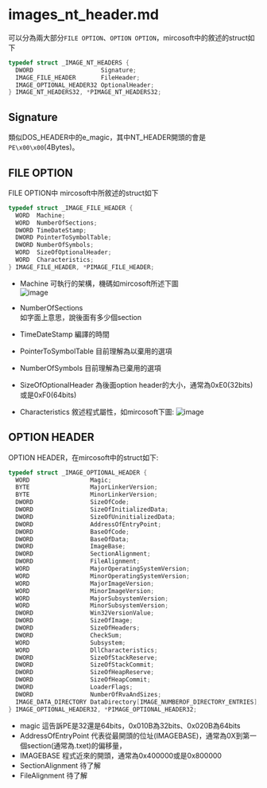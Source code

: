 images_nt_header.md
===

可以分為兩大部分`FILE OPTION`、`OPTION OPTION`，mircosoft中的敘述的struct如下  
```c++
typedef struct _IMAGE_NT_HEADERS {
  DWORD                   Signature;
  IMAGE_FILE_HEADER       FileHeader;
  IMAGE_OPTIONAL_HEADER32 OptionalHeader;
} IMAGE_NT_HEADERS32, *PIMAGE_NT_HEADERS32;
```  
## Signature
  類似DOS_HEADER中的e_magic，其中NT_HEADER開頭的會是`PE\x00\x00`(4Bytes)。
  
## FILE OPTION

FILE OPTION中 mircosoft中所敘述的struct如下
```c++
typedef struct _IMAGE_FILE_HEADER {
  WORD  Machine;
  WORD  NumberOfSections;
  DWORD TimeDateStamp;
  DWORD PointerToSymbolTable;
  DWORD NumberOfSymbols;
  WORD  SizeOfOptionalHeader;
  WORD  Characteristics;
} IMAGE_FILE_HEADER, *PIMAGE_FILE_HEADER;
```
* Machine
  可執行的架構，機碼如mircosoft所述下圖  
  ![image](https://user-images.githubusercontent.com/67756786/203879135-f449d1ae-ccf9-4fce-a3f9-c9676457b25d.png)

* NumberOfSections  
  如字面上意思，說後面有多少個section
* TimeDateStamp
  編譯的時間
* PointerToSymbolTable
  目前理解為以棄用的選項
* NumberOfSymbols
  目前理解為已棄用的選項
* SizeOfOptionalHeader
  為後面option header的大小，通常為0xE0(32bits)或是0xF0(64bits)
* Characteristics
  敘述程式屬性，如mircosoft下圖:
  ![image](https://user-images.githubusercontent.com/67756786/203879436-c0803bc3-159f-4149-813a-488689f2e1bd.png)
## OPTION HEADER
OPTION HEADER，在mircosoft中的struct如下:
```c++
typedef struct _IMAGE_OPTIONAL_HEADER {
  WORD                 Magic;
  BYTE                 MajorLinkerVersion;
  BYTE                 MinorLinkerVersion;
  DWORD                SizeOfCode;
  DWORD                SizeOfInitializedData;
  DWORD                SizeOfUninitializedData;
  DWORD                AddressOfEntryPoint;
  DWORD                BaseOfCode;
  DWORD                BaseOfData;
  DWORD                ImageBase;
  DWORD                SectionAlignment;
  DWORD                FileAlignment;
  WORD                 MajorOperatingSystemVersion;
  WORD                 MinorOperatingSystemVersion;
  WORD                 MajorImageVersion;
  WORD                 MinorImageVersion;
  WORD                 MajorSubsystemVersion;
  WORD                 MinorSubsystemVersion;
  DWORD                Win32VersionValue;
  DWORD                SizeOfImage;
  DWORD                SizeOfHeaders;
  DWORD                CheckSum;
  WORD                 Subsystem;
  WORD                 DllCharacteristics;
  DWORD                SizeOfStackReserve;
  DWORD                SizeOfStackCommit;
  DWORD                SizeOfHeapReserve;
  DWORD                SizeOfHeapCommit;
  DWORD                LoaderFlags;
  DWORD                NumberOfRvaAndSizes;
  IMAGE_DATA_DIRECTORY DataDirectory[IMAGE_NUMBEROF_DIRECTORY_ENTRIES];
} IMAGE_OPTIONAL_HEADER32, *PIMAGE_OPTIONAL_HEADER32;
```
* magic
  這告訴PE是32還是64bits，0x010B為32bits、0x020B為64bits
* AddressOfEntryPoint
  代表從最開頭的位址(IMAGEBASE)，通常為0X到第一個section(通常為.txet)的偏移量，
* IMAGEBASE
  程式近來的開頭，通常為0x400000或是0x800000
* SectionAlignment
  待了解
* FileAlignment
  待了解


